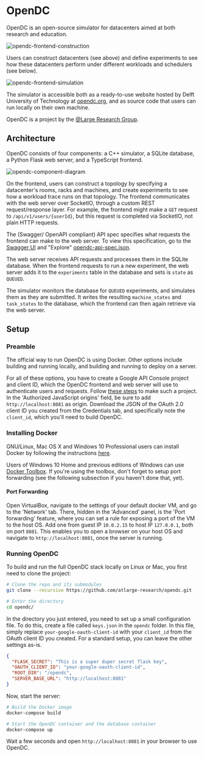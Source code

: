 # OpenDC

OpenDC is an open-source simulator for datacenters aimed at both research and education.

![opendc-frontend-construction](https://raw.githubusercontent.com/tudelft-atlarge/opendc/master/images/opendc-frontend-construction.PNG)

Users can construct datacenters (see above) and define experiments to see how these datacenters perform under different workloads and schedulers (see below). 

![opendc-frontend-simulation](https://raw.githubusercontent.com/tudelft-atlarge/opendc/master/images/opendc-frontend-simulation.PNG)

The simulator is accessible both as a ready-to-use website hosted by Delft University of Technology at [opendc.org](http://opendc.org), and as source code that users can run locally on their own machine.

OpenDC is a project by the [@Large Research Group](http://atlarge-research.com).

## Architecture

OpenDC consists of four components: a C++ simulator, a SQLite database, a Python Flask web server, and a TypeScript frontend.

![opendc-component-diagram](https://raw.githubusercontent.com/tudelft-atlarge/opendc/master/images/opendc-component-diagram.png)

On the frontend, users can construct a topology by specifying a datacenter's rooms, racks and machines, and create experiments to see how a workload trace runs on that topology. The frontend communicates with the web server over SocketIO, through a custom REST request/response layer. For example, the frontend might make a `GET` request to `/api/v1/users/{userId}`, but this request is completed via SocketIO, not plain HTTP requests.

The (Swagger/ OpenAPI compliant) API spec specifies what requests the frontend can make to the web server. To view this specification, go to the [Swagger UI](http://petstore.swagger.io/) and "Explore" [opendc-api-spec.json](https://raw.githubusercontent.com/tudelft-atlarge/opendc/master/opendc-api-spec.json).

The web server receives API requests and processes them in the SQLite database. When the frontend requests to run a new experiment, the web server adds it to the `experiments` table in the database and sets is `state` as `QUEUED`.

The simulator monitors the database for `QUEUED` experiments, and simulates them as they are submitted. It writes the resulting `machine_states` and `task_states` to the database, which the frontend can then again retrieve via the web server.

## Setup

### Preamble

The official way to run OpenDC is using Docker. Other options include building and running locally, and building and running to deploy on a server.

For all of these options, you have to create a Google API Console project and client ID, which the OpenDC frontend and web server will use to authenticate users and requests. Follow [these steps](https://developers.google.com/identity/sign-in/web/devconsole-project) to make such a project. In the 'Authorized JavaScript origins' field, be sure to add `http://localhost:8081` as origin. Download the JSON of the OAuth 2.0 client ID you created from the Credentials tab, and specifically note the `client_id`, which you'll need to build OpenDC.

### Installing Docker

GNU/Linux, Mac OS X and Windows 10 Professional users can install Docker by following the instructions [here](https://www.docker.com/products/docker). 

Users of Windows 10 Home and previous editions of Windows can use [Docker Toolbox](https://www.docker.com/products/docker-toolbox). If you're using the toolbox, don't forget to setup port forwarding (see the following subsection if you haven't done that, yet).

#### Port Forwarding

Open VirtualBox, navigate to the settings of your default docker VM, and go to the 'Network' tab. There, hidden in the 'Advanced' panel, is the 'Port forwarding' feature, where you can set a rule for exposing a port of the VM to the host OS. Add one from guest IP `10.0.2.15` to host IP `127.0.0.1`, both on port `8081`. This enables you to open a browser on your host OS and navigate to `http://localhost:8081`, once the server is running.

### Running OpenDC

To build and run the full OpenDC stack locally on Linux or Mac, you first need to clone the project:

```bash
# Clone the repo and its submodules
git clone --recursive https://github.com/atlarge-research/opendc.git

# Enter the directory
cd opendc/
```

In the directory you just entered, you need to set up a small configuration file. To do this, create a file called `keys.json` in the `opendc` folder. In this file, simply replace `your-google-oauth-client-id` with your `client_id` from the OAuth client ID you created. For a standard setup, you can leave the other settings as-is.

```json
{
  "FLASK_SECRET": "This is a super duper secret flask key",
  "OAUTH_CLIENT_ID": "your-google-oauth-client-id",
  "ROOT_DIR": "/opendc",
  "SERVER_BASE_URL": "http://localhost:8081"
}
```

Now, start the server:

```bash
# Build the Docker image
docker-compose build

# Start the OpenDC container and the database container
docker-compose up
```

Wait a few seconds and open `http://localhost:8081` in your browser to use OpenDC.
